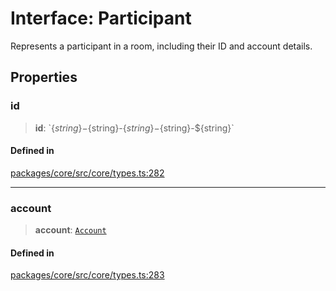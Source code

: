 # Interface: Participant

Represents a participant in a room, including their ID and account details.

## Properties

### id

> **id**: \`$\{string\}-$\{string\}-$\{string\}-$\{string\}-$\{string\}\`

#### Defined in

[packages/core/src/core/types.ts:282](https://github.com/ai16z/eliza/blob/main/packages/core/src/core/types.ts#L282)

***

### account

> **account**: [`Account`](Account.md)

#### Defined in

[packages/core/src/core/types.ts:283](https://github.com/ai16z/eliza/blob/main/packages/core/src/core/types.ts#L283)

